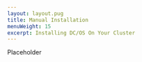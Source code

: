 ```yaml
---
layout: layout.pug
title: Manual Installation
menuWeight: 15
excerpt: Installing DC/OS On Your Cluster
---
```


Placeholder